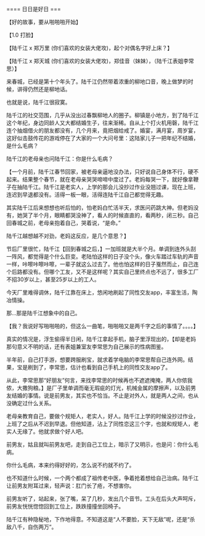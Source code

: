 


==== 日日是好日  ===


【好的故事，要从啪啪啪开始】

【1.0 打脸】

【陆千江 x 郑万里 (你们喜欢的女装大佬攻)，起个对偶名字好上床？】

【陆千江 x 郑天城 (你们喜欢的女装大佬攻)，郑佳音（妹妹），（陆千江表姐李常思）】

来春城，已经是第十个年头了。陆千江仍然带着浓重的柳地口音，晚上做梦的时候，讲得仍然还是柳地话。

也就是说，陆千江很寂寞。

陆千江的社交范围，几乎从没出过春飘柳地人的圈子。柳镇是小地方，到了陆千江这个年纪，身边同龄人又大都结婚生子，往来渐稀。自从上个打火机用磬，陆千江连个抽烟借火的朋友都没有，几个月来，竟把烟给戒了。婚宴，满月宴，周岁宴，这好似击鼓传花的游戏停在了大家的一个大问号里：这陆家儿子一把年纪不结婚，是什么毛病？

陆千江的老母亲也问陆千江：你是什么毛病？

【一个月前，陆千江春节回家，被老母亲逼地没办法，只好说自己身体不行，硬不起来。结果整个春节，就在老母亲哭哭啼啼中度过了。老妈每哭一下，就好像拿鞭子在抽陆千江。陆千江是老实人，上学的那会儿没抄过作业没翘过课，现在上班，连迟到早退都没有。活得一板一眼，活得连陆千江自己都觉得无趣。

其实陆千江后来想想也听后怕的，怕老妈白忙活半天，求医问药跳大神。但老妈没有，她哭了半个月，眼睛都哭没神了，看人的时候直直的，看两秒，闭三秒。自己回春城之前，老母亲抱着自己，哭着说，“是命。”

陆千江越想越不对劲，老妈这反应，是几个意思？】

节后厂里很忙，陆千江【回到春城之后，】一加班就是大半个月。单调到连外头刮一阵风，都觉得是个什么巨变。老陆怕这样的日子没个头，像火车踏过车轨的声音一样，咔嚓咔嚓咔嚓，一辈子就这么过去了。他也怕这样的日子戛然而止，自己连个后路都没有。但哪个工友，又不是这样呢？其实自己里终点也不远了，很多工厂不招30岁以上，甚至25岁以上的工人。

今天厂里难得调休，陆千江靠在床上，悠闲地刷起了同性交友app，丰富生活，陶冶情操。

那...那是陆千江想象中的自己。

【我？我说好写啪啪啪的，但这么一曲笔，啪啪啪又是两千字之后的事情了。。。。】

真实的情况是，浮生偷得半日闲，陆千江拿起手机，脑子里浮现出的，【却是老妈那句意义不明的话，还有表姐兼室友李常思为自己展示的性病图鉴。

半年前，自己打手游，想要跨服刷宝，就求着学电脑的李常思帮自己连外网。结果，宝是刷到了，李常思，估计也看到自己手机上的同性交友app了。

从此，李常思那“好朋友”何言，来找李常思的时候再也不遮遮掩掩，两人你侬我侬，大撒狗粮。】是厂子里单调而毫无瑕疵的灯光，机械金属的摩擦声，以及前男友结婚的事情。说是前男友，其实也不恰当。不止是对外人，就是两人之间，也从没确定过什么关系。

老母亲教育自己，要做个规矩人，老实人，好人。陆千江上学的时候没抄过作业，上班了之后从不迟到早退。但他知道，沾上了同性恋这三个字，也就和规矩人，老实人无缘了。他就求做个好人吧。

前男友，姑且就叫前男友吧，走到自己工位上，暗示了又明示，也是问：你什么毛病。

你什么毛病，本来约得好好的，怎么说不约就不约了。

也不知道什么时候，一个两个都成了祖传老中医，争着抢着想给自己治病。陆千江让前男友附耳过来，轻声说：肛门长了疮，不想害你。

前男友听了，站起来，张了嘴，呆了几秒，发出几个音节。工头在后头大声呵斥，前男友恍恍惚惚回到工位上，跌跌撞撞坐回椅子。

陆千江有种隐秘地，下作地得意。不知道这是“人不要脸，天下无敌”呢，还是“杀敌八千，自伤两万”。